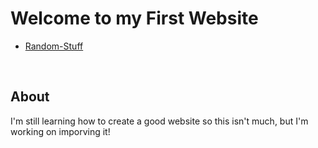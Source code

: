 <!DOCTYPE html>
<html>
<body>
  <h1> Welcome to my First Website </h1>

  <ul>
    <li><a href="https://araiyan.github.io/Own-Website/Random-stuff">Random-Stuff</a></li>
  </ul>
  <br>
  <h2>About</h2>
  <p>I'm still learning how to create a good website so this isn't much, but I'm working on imporving it!</p>

</body>
</html>
